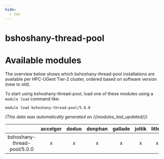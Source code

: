 ```yaml
---
hide:
  - toc
---
```


bshoshany-thread-pool
=====================

# Available modules


The overview below shows which bshoshany-thread-pool installations are available per HPC-UGent Tier-2 cluster, ordered based on software version (new to old).

To start using bshoshany-thread-pool, load one of these modules using a `module load` command like:

```shell
module load bshoshany-thread-pool/5.0.0
```

*(This data was automatically generated on {{modules_last_updated}})*

| |accelgor|doduo|donphan|gallade|joltik|litleo|shinx|
| :---: | :---: | :---: | :---: | :---: | :---: | :---: | :---: |
|bshoshany-thread-pool/5.0.0|x|x|x|x|x|x|x|
